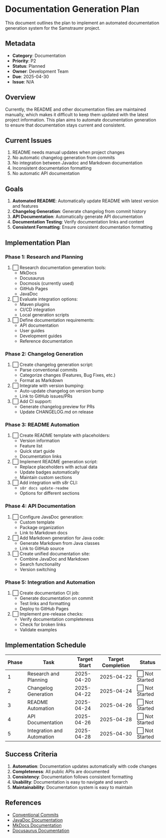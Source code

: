 <!--
Copyright (c) 2025 Eric C. Mumford (@heymumford)

This software was developed with analytical assistance from AI tools 
including Claude 3.7 Sonnet, Claude Code, and Google Gemini Deep Research,
which were used as paid services. All intellectual property rights 
remain exclusively with the copyright holder listed above.

Licensed under the Mozilla Public License 2.0
-->


# Documentation Generation Plan

This document outlines the plan to implement an automated documentation generation system for the Samstraumr project.

## Metadata

- **Category**: Documentation
- **Priority**: P2
- **Status**: Planned
- **Owner**: Development Team
- **Due**: 2025-04-30
- **Issue**: N/A

## Overview

Currently, the README and other documentation files are maintained manually, which makes it difficult to keep them updated with the latest project information. This plan aims to automate documentation generation to ensure that documentation stays current and consistent.

## Current Issues

1. README needs manual updates when project changes
2. No automatic changelog generation from commits
3. No integration between Javadoc and Markdown documentation
4. Inconsistent documentation formatting
5. No automatic API documentation

## Goals

1. **Automated README**: Automatically update README with latest version and features
2. **Changelog Generation**: Generate changelog from commit history
3. **API Documentation**: Automatically generate API documentation
4. **Documentation Testing**: Verify documentation links and content
5. **Consistent Formatting**: Ensure consistent documentation formatting

## Implementation Plan

### Phase 1: Research and Planning

1. ⬜ Research documentation generation tools:
   - MkDocs
   - Docusaurus
   - Docmosis (currently used)
   - GitHub Pages
   - JavaDoc
2. ⬜ Evaluate integration options:
   - Maven plugins
   - CI/CD integration
   - Local generation scripts
3. ⬜ Define documentation requirements:
   - API documentation
   - User guides
   - Development guides
   - Reference documentation

### Phase 2: Changelog Generation

1. ⬜ Create changelog generation script:
   - Parse conventional commits
   - Categorize changes (Features, Bug Fixes, etc.)
   - Format as Markdown
2. ⬜ Integrate with version bumping:
   - Auto-update changelog on version bump
   - Link to GitHub issues/PRs
3. ⬜ Add CI support:
   - Generate changelog preview for PRs
   - Update CHANGELOG.md on release

### Phase 3: README Automation

1. ⬜ Create README template with placeholders:
   - Version information
   - Feature list
   - Quick start guide
   - Documentation links
2. ⬜ Implement README generation script:
   - Replace placeholders with actual data
   - Update badges automatically
   - Maintain custom sections
3. ⬜ Add integration with s8r CLI:
   - `s8r docs update-readme`
   - Options for different sections

### Phase 4: API Documentation

1. ⬜ Configure JavaDoc generation:
   - Custom template
   - Package organization
   - Link to Markdown docs
2. ⬜ Add Markdown generation for Java code:
   - Generate Markdown from Java classes
   - Link to GitHub source
3. ⬜ Create unified documentation site:
   - Combine JavaDoc and Markdown
   - Search functionality
   - Version switching

### Phase 5: Integration and Automation

1. ⬜ Create documentation CI job:
   - Generate documentation on commit
   - Test links and formatting
   - Deploy to GitHub Pages
2. ⬜ Implement pre-release checks:
   - Verify documentation completeness
   - Check for broken links
   - Validate examples

## Implementation Schedule

| Phase |            Task            | Target Start | Target Completion |    Status     |
|-------|----------------------------|--------------|-------------------|---------------|
| 1     | Research and Planning      | 2025-04-20   | 2025-04-22        | ⬜ Not Started |
| 2     | Changelog Generation       | 2025-04-22   | 2025-04-24        | ⬜ Not Started |
| 3     | README Automation          | 2025-04-24   | 2025-04-26        | ⬜ Not Started |
| 4     | API Documentation          | 2025-04-26   | 2025-04-28        | ⬜ Not Started |
| 5     | Integration and Automation | 2025-04-28   | 2025-04-30        | ⬜ Not Started |

## Success Criteria

1. **Automation**: Documentation updates automatically with code changes
2. **Completeness**: All public APIs are documented
3. **Consistency**: Documentation follows consistent formatting
4. **Usability**: Documentation is easy to navigate and search
5. **Maintainability**: Documentation system is easy to maintain

## References

- [Conventional Commits](https://www.conventionalcommits.org/)
- [JavaDoc Documentation](https://docs.oracle.com/javase/8/docs/technotes/tools/windows/javadoc.html)
- [MkDocs Documentation](https://www.mkdocs.org/)
- [Docusaurus Documentation](https://docusaurus.io/)

